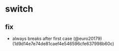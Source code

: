 # switch

## fix

* always breaks after first case (@euro20179) (1d9d14e7e74de81caef4e546596cfe637998b60c)



